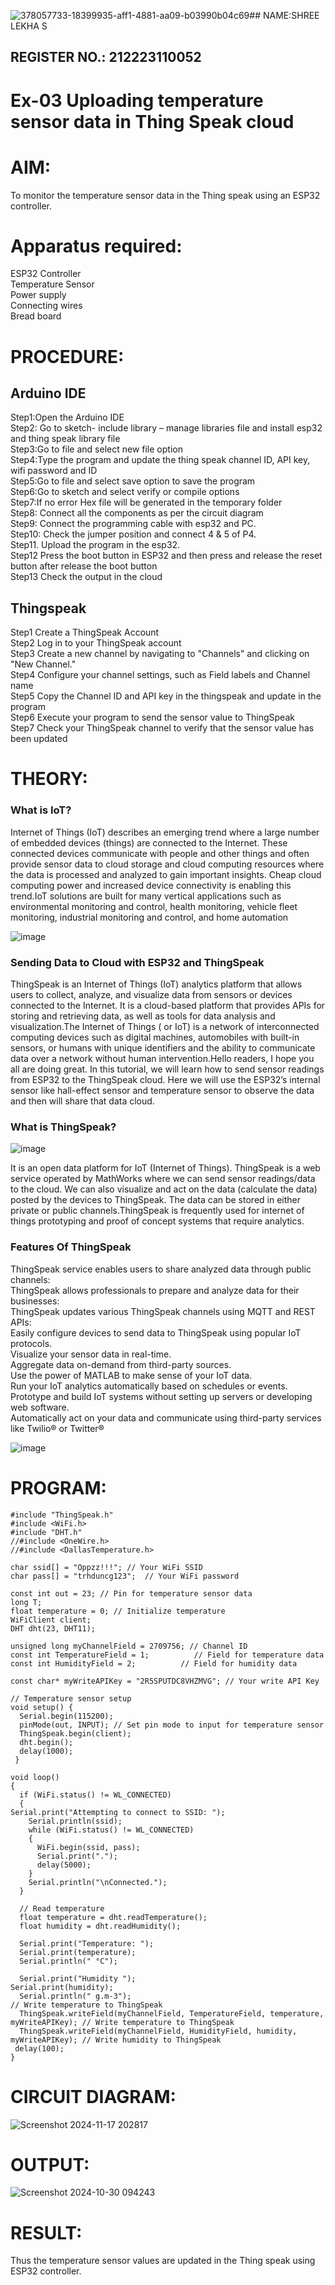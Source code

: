 ![378057733-18399935-aff1-4881-aa09-b03990b04c69](https://github.com/user-attachments/assets/b2b37aa1-a2ae-4b8e-a44f-e73ca0ada5a4)## NAME:SHREE LEKHA S
## REGISTER NO.: 212223110052
# Ex-03  Uploading temperature sensor data in Thing Speak cloud

# AIM:
To monitor the temperature sensor data in the Thing speak using an ESP32 controller.

# Apparatus required:
ESP32 Controller  </br>
Temperature Sensor </br>
Power supply </br>
Connecting wires </br>
Bread board </br>

# PROCEDURE:
## Arduino IDE
Step1:Open the Arduino IDE </br>
Step2: Go to sketch- include library – manage libraries file and install esp32 and thing speak library file </br>
Step3:Go to file and select new file option </br>
Step4:Type the program and update the thing speak channel ID, API key, wifi password and ID </br>
Step5:Go to file and select save option to save the program </br>
Step6:Go to sketch and select verify or compile options </br>
Step7:If no error Hex file will be generated in the temporary folder </br>
Step8: Connect all the components as per the circuit diagram </br>
Step9: Connect the programming cable with esp32 and PC.  </br>
Step10: Check the jumper position and connect 4 & 5 of P4.  </br>
Step11. Upload the program in the esp32. </br>
Step12 Press the boot button in ESP32 and then press and release the reset button after release the boot button </br>
Step13 Check the output in the cloud </br>

## Thingspeak

Step1 Create a ThingSpeak Account </br>
Step2 Log in to your ThingSpeak account </br>
Step3 Create a new channel by navigating to "Channels" and clicking on "New Channel." </br>
Step4 Configure your channel settings, such as Field labels and Channel name </br>
Step5 Copy the Channel ID and API key in the thingspeak and update in the program </br>
Step6 Execute your program to send the sensor value to ThingSpeak </br>
Step7 Check your ThingSpeak channel to verify that the sensor value has been updated </br>

# THEORY:

### What is IoT?

Internet of Things (IoT) describes an emerging trend where a large number of embedded devices (things) are connected to the Internet. These connected devices communicate with people and other things and often provide sensor data to cloud storage and cloud computing resources where the data is processed and analyzed to gain important insights. Cheap cloud computing power and increased device connectivity is enabling this trend.IoT solutions are built for many vertical applications such as environmental monitoring and control, health monitoring, vehicle fleet monitoring, industrial monitoring and control, and home automation

![image](https://user-images.githubusercontent.com/71547910/235334044-c01d4261-d46f-4f62-b07f-72a7b6fce5d5.png)

### Sending Data to Cloud with ESP32 and ThingSpeak

ThingSpeak is an Internet of Things (IoT) analytics platform that allows users to collect, analyze, and visualize data from sensors or devices connected to the Internet. It is a cloud-based platform that provides APIs for storing and retrieving data, as well as tools for data analysis and visualization.The Internet of Things ( or IoT) is a network of interconnected computing devices such as digital machines, automobiles with built-in sensors, or humans with unique identifiers and the ability to communicate data over a network without human intervention.Hello readers, I hope you all are doing great. In this tutorial, we will learn how to send sensor readings from ESP32 to the ThingSpeak cloud. Here we will use the ESP32’s internal sensor like hall-effect sensor and temperature sensor to observe the data and then will share that data cloud.

### What is ThingSpeak?

![image](https://user-images.githubusercontent.com/71547910/235333909-29d2e831-9fe5-4afd-b18d-f1e5d2e32518.png)

It is an open data platform for IoT (Internet of Things). ThingSpeak is a web service operated by MathWorks where we can send sensor readings/data to the cloud. We can also visualize and act on the data (calculate the data) posted by the devices to ThingSpeak. The data can be stored in either private or public channels.ThingSpeak is frequently used for internet of things prototyping and proof of concept systems that require analytics.

### Features Of ThingSpeak

ThingSpeak service enables users to share analyzed data through public channels: </br>
ThingSpeak allows professionals to prepare and analyze data for their businesses: </br>
ThingSpeak updates various ThingSpeak channels using MQTT and REST APIs: </br>
Easily configure devices to send data to ThingSpeak using popular IoT protocols. </br>
Visualize your sensor data in real-time. </br>
Aggregate data on-demand from third-party sources. </br>
Use the power of MATLAB to make sense of your IoT data. </br>
Run your IoT analytics automatically based on schedules or events. </br>
Prototype and build IoT systems without setting up servers or developing web software.</br>
Automatically act on your data and communicate using third-party services like Twilio® or Twitter®</br>

![image](https://user-images.githubusercontent.com/71547910/235334056-3ba9579f-2f62-43b1-a714-8fde6cf9ef32.png)


# PROGRAM:
```
#include "ThingSpeak.h"
#include <WiFi.h>
#include "DHT.h"
//#include <OneWire.h>
//#include <DallasTemperature.h>

char ssid[] = "Oppzz!!!"; // Your WiFi SSID
char pass[] = "trhduncg123";  // Your WiFi password

const int out = 23; // Pin for temperature sensor data
long T;
float temperature = 0; // Initialize temperature
WiFiClient client;
DHT dht(23, DHT11);

unsigned long myChannelField = 2709756; // Channel ID
const int TemperatureField = 1;          // Field for temperature data
const int HumidityField = 2;          // Field for humidity data

const char* myWriteAPIKey = "2R5SPUTDC8VHZMVG"; // Your write API Key

// Temperature sensor setup
void setup() {
  Serial.begin(115200);
  pinMode(out, INPUT); // Set pin mode to input for temperature sensor
  ThingSpeak.begin(client);
  dht.begin();
  delay(1000);
 }

void loop() 
{
  if (WiFi.status() != WL_CONNECTED) 
  {
Serial.print("Attempting to connect to SSID: ");
    Serial.println(ssid);
    while (WiFi.status() != WL_CONNECTED) 
    {
      WiFi.begin(ssid, pass);
      Serial.print(".");
      delay(5000);
    }
    Serial.println("\nConnected.");
  }

  // Read temperature
  float temperature = dht.readTemperature();
  float humidity = dht.readHumidity();
  
  Serial.print("Temperature: ");
  Serial.print(temperature);
  Serial.println(" °C");

  Serial.print("Humidity ");
Serial.print(humidity);
  Serial.println(" g.m-3");
// Write temperature to ThingSpeak
  ThingSpeak.writeField(myChannelField, TemperatureField, temperature, myWriteAPIKey); // Write temperature to ThingSpeak
  ThingSpeak.writeField(myChannelField, HumidityField, humidity, myWriteAPIKey); // Write humidity to ThingSpeak
 delay(100);
}
```
# CIRCUIT DIAGRAM:
![Screenshot 2024-11-17 202817](https://github.com/user-attachments/assets/d9770b8d-9d59-4e06-828f-6edf9eae6997)


# OUTPUT:
![Screenshot 2024-10-30 094243](https://github.com/user-attachments/assets/a9ff6d6a-6040-4024-b6b2-34808ebe589a)

# RESULT:

Thus the temperature sensor values are updated in the Thing speak using ESP32 controller.

